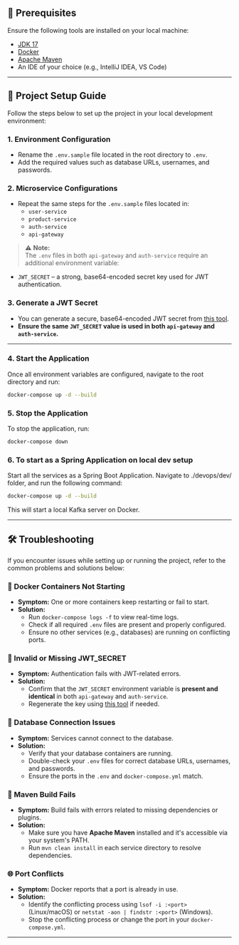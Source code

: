 ## 🔧 Prerequisites

Ensure the following tools are installed on your local machine:

- [JDK 17](https://www.oracle.com/java/technologies/javase/jdk17-archive-downloads.html)  
- [Docker](https://docs.docker.com/desktop/setup/install/windows-install/)  
- [Apache Maven](https://maven.apache.org/download.cgi)  
- An IDE of your choice (e.g., IntelliJ IDEA, VS Code)

---

## 🚀 Project Setup Guide

Follow the steps below to set up the project in your local development environment:

### 1. Environment Configuration

- Rename the `.env.sample` file located in the root directory to `.env`.
- Add the required values such as database URLs, usernames, and passwords.

### 2. Microservice Configurations

- Repeat the same steps for the `.env.sample` files located in:
  - `user-service`
  - `product-service`
  - `auth-service`
  - `api-gateway`

> ⚠️ **Note:**  
The `.env` files in both `api-gateway` and `auth-service` require an additional environment variable:

- `JWT_SECRET` – a strong, base64-encoded secret key used for JWT authentication.

### 3. Generate a JWT Secret

- You can generate a secure, base64-encoded JWT secret from [this tool](https://generate.plus/en/base64).
- **Ensure the same `JWT_SECRET` value is used in both `api-gateway` and `auth-service`.**

---

### 4. Start the Application

Once all environment variables are configured, navigate to the root directory and run:

```bash
docker-compose up -d --build
```
### 5. Stop the Application

To stop the application, run:

```bash
docker-compose down
```
### 6. To start as a Spring Application on local dev setup

Start all the services as a Spring Boot Application. Navigate to ./devops/dev/ folder, and run the following command: 

```bash
docker-compose up -d --build
```

This will start a local Kafka server on Docker.

---

## 🛠️ Troubleshooting

If you encounter issues while setting up or running the project, refer to the common problems and solutions below:

### 🔄 Docker Containers Not Starting

- **Symptom:** One or more containers keep restarting or fail to start.
- **Solution:**
  - Run `docker-compose logs -f` to view real-time logs.
  - Check if all required `.env` files are present and properly configured.
  - Ensure no other services (e.g., databases) are running on conflicting ports.

### 🔐 Invalid or Missing JWT_SECRET

- **Symptom:** Authentication fails with JWT-related errors.
- **Solution:**
  - Confirm that the `JWT_SECRET` environment variable is **present and identical** in both `api-gateway` and `auth-service`.
  - Regenerate the key using [this tool](https://generate.plus/en/base64) if needed.

### 🧱 Database Connection Issues

- **Symptom:** Services cannot connect to the database.
- **Solution:**
  - Verify that your database containers are running.
  - Double-check your `.env` files for correct database URLs, usernames, and passwords.
  - Ensure the ports in the `.env` and `docker-compose.yml` match.

### 🐘 Maven Build Fails

- **Symptom:** Build fails with errors related to missing dependencies or plugins.
- **Solution:**
  - Make sure you have **Apache Maven** installed and it's accessible via your system's PATH.
  - Run `mvn clean install` in each service directory to resolve dependencies.

### 🌐 Port Conflicts

- **Symptom:** Docker reports that a port is already in use.
- **Solution:**
  - Identify the conflicting process using `lsof -i :<port>` (Linux/macOS) or `netstat -aon | findstr :<port>` (Windows).
  - Stop the conflicting process or change the port in your `docker-compose.yml`.

---
